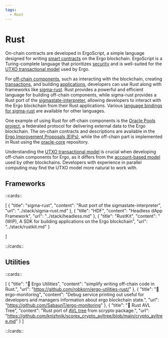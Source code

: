 ```yaml
---
tags:
  - Rust
---
```

# Rust

On-chain contracts are developed in ErgoScript, a simple language designed for writing [smart contracts](ergoscript.md) on the Ergo blockchain. ErgoScript is a Turing-complete language that prioritizes [security](security.md) and is well-suited for the [UTXO transactional model](eutxo.md) used by Ergo.

For [off-chain components](off-chain-overview.md), such as interacting with the blockchain, creating [transactions](transactions.md), and building [applications](use-cases-overview.md), developers can use Rust along with frameworks like [sigma-rust](sigma-rust.md). Rust provides a powerful and efficient language for building off-chain components, while sigma-rust provides a Rust port of the [sigmastate-interpreter](sigmastate-interpreter.md), allowing developers to interact with the Ergo blockchain from their Rust applications. Various [language bindings for sigma-rust](sigma-rust.md#bindings) are available for other languages.

One example of using Rust for off-chain components is the [Oracle Pools project](oracles.md), a federated protocol for delivering external data to the Ergo blockchain. The on-chain contracts and descriptions are available in the [Ergo Improvement Proposals (EIPs)](eip.md), while the off-chain part is implemented in Rust using the [oracle-core](https://github.com/ergoplatform/oracle-core) repository.

Understanding the [UTXO transactional model](eutxo.md) is crucial when developing off-chain components for Ergo, as it differs from the [account-based model](accountveutxo.md) used by other blockchains. Developers with experience in parallel computing may find the UTXO model more natural to work with.

## Frameworks

::cards::

[
  {
    "title": "sigma-rust",
    "content": "Rust port of the sigmastate-interpreter",
    "url": "../stack/sigma-rust.md"
  },
  {
    "title": "HDF",
    "content": "Headless dApp Framework",
    "url": "../stack/headless.md"
  },
  {
    "title": "RustKit",
    "content": "(WIP), A SDK for building applications on the Ergo blockchain",
    "url": "../stack/rustkit.md"
  }

]

::/cards::

## Utilities

::cards::

[
  {
    "title": "🔗 Ergo Utilities",
    "content": "simplify writing off-chain code in Rust.",
    "url": "https://github.com/robkorn/ergo-utilities-rust/"
  },
  {
    "title": "🔗 ergo-monitoring",
    "content": "Debug service printing out useful for developers and managers information about ergo blockchain state.",
    "url": "https://github.com/SabaunT/ergo-monitoring"
  },
  {
    "title": "🔗 Rust AVL Tree",
    "content": "Rust port of [AVL tree](avl.md) from scrypto package.",
    "url": "https://github.com/knizhnik/scorex_crypto_avltree/blob/main/crypto_avltree.md"
  }
]

::/cards::
